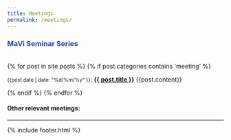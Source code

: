 ```yaml
---
title: Meetings
permalink: /meetings/
---
```


### <span style="color:#2348a3">MaVi Seminar Series</span>
<br>
<div class="content list">
  {% for post in site.posts %}
    {% if post.categories contains 'meeting' %}
    <div class="list-item">
    <p class="list-post-title">
        <small>{{post.date | date: "%d/%m/%y" }}</small>: <b><a href="{{ site.baseurl }}{{ post.url }}">{{ post.title }}</a></b>
        {{post.content}}
        </p>
    </div>
    {% endif %}
  {% endfor %}
</div>


#### Other relevant meetings:


<hr>
{% include footer.html %}